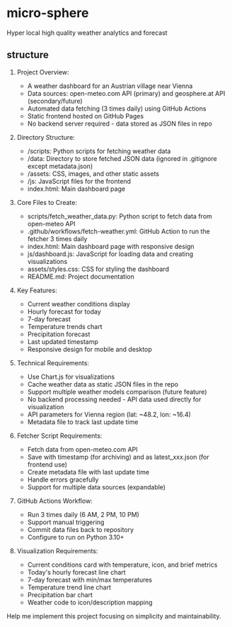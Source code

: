 # micro-sphere
Hyper local high quality weather analytics and forecast

## structure
1. Project Overview:
   - A weather dashboard for an Austrian village near Vienna
   - Data sources: open-meteo.com API (primary) and geosphere.at API (secondary/future)
   - Automated data fetching (3 times daily) using GitHub Actions
   - Static frontend hosted on GitHub Pages
   - No backend server required - data stored as JSON files in repo

2. Directory Structure:
   - /scripts: Python scripts for fetching weather data
   - /data: Directory to store fetched JSON data (ignored in .gitignore except metadata.json)
   - /assets: CSS, images, and other static assets
   - /js: JavaScript files for the frontend
   - index.html: Main dashboard page

3. Core Files to Create:
   - scripts/fetch_weather_data.py: Python script to fetch data from open-meteo API
   - .github/workflows/fetch-weather.yml: GitHub Action to run the fetcher 3 times daily
   - index.html: Main dashboard page with responsive design
   - js/dashboard.js: JavaScript for loading data and creating visualizations
   - assets/styles.css: CSS for styling the dashboard
   - README.md: Project documentation

4. Key Features:
   - Current weather conditions display
   - Hourly forecast for today
   - 7-day forecast
   - Temperature trends chart
   - Precipitation forecast
   - Last updated timestamp
   - Responsive design for mobile and desktop

5. Technical Requirements:
   - Use Chart.js for visualizations
   - Cache weather data as static JSON files in the repo
   - Support multiple weather models comparison (future feature)
   - No backend processing needed - API data used directly for visualization
   - API parameters for Vienna region (lat: ~48.2, lon: ~16.4)
   - Metadata file to track last update time

6. Fetcher Script Requirements:
   - Fetch data from open-meteo.com API
   - Save with timestamp (for archiving) and as latest_xxx.json (for frontend use)
   - Create metadata file with last update time
   - Handle errors gracefully
   - Support for multiple data sources (expandable)

7. GitHub Actions Workflow:
   - Run 3 times daily (6 AM, 2 PM, 10 PM)
   - Support manual triggering
   - Commit data files back to repository
   - Configure to run on Python 3.10+

8. Visualization Requirements:
   - Current conditions card with temperature, icon, and brief metrics
   - Today's hourly forecast line chart
   - 7-day forecast with min/max temperatures
   - Temperature trend line chart
   - Precipitation bar chart
   - Weather code to icon/description mapping

Help me implement this project focusing on simplicity and maintainability.
